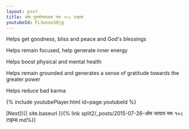 ```yaml
---
layout: post
title: ओम पुरुषोत्तमअया नमः १०८ टाइम्स
youtubeId: FL3wnoeS0jg
---
```

 
 
Helps get goodness, bliss and peace and God's blessings
 
Helps remain focused, help generate inner energy 
 
Helps boost physical and mental health 
 
Helps remain grounded and generates a sense of gratitude towards the greater power 
 
Helps reduce bad karma
 
 
 
 


{% include youtubePlayer.html id=page.youtubeId %}
 
[Next]({{ site.baseurl }}{% link  split2/_posts/2015-07-26-ओम जायाय नमः १०८ टाइम्स.md%})
 
